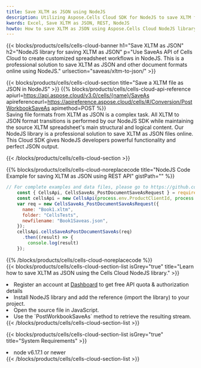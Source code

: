 ```yaml
---
title: Save XLTM as JSON using NodeJS 
description: Utilizing Aspose.Cells Cloud SDK for NodeJS to save XLTM format file as JSON format file. 
kwords: Excel, Save XLTM as JSON, REST, NodeJS
howto: How to save XLTM as JSON using Aspose.Cells Cloud NodeJS library.
---
```



{{< blocks/products/cells/cells-cloud-banner h1="Save XLTM as JSON" h2="NodeJS library for saving XLTM as JSON" p="Use SaveAs API of Cells Cloud to create customized spreadsheet workflows in NodeJS. This is a professional solution to save XLTM as JSON and other document formats online using NodeJS." urlsection="saveas/xltm-to-json/" >}}

{{< blocks/products/cells/cells-cloud-section  title="Save a XLTM file as JSON in NodeJS" >}}
{{% blocks/products/cells/cells-cloud-api-reference  apiurl=https://api.aspose.cloud/v3.0/cells/{name}/SaveAs  apireferenceurl=https://apireference.aspose.cloud/cells/#/Conversion/PostWorkbookSaveAs  apimethod=POST %}}
<br/>
Saving file formats from XLTM as JSON is a complex task. All XLTM to JSON format transitions is performed by our NodeJS SDK while maintaining the source XLTM spreadsheet's main structural and logical content. Our NodeJS library is a professional solution to save XLTM as JSON files online. This Cloud SDK gives NodeJS developers powerful functionality and perfect JSON output.

{{< /blocks/products/cells/cells-cloud-section >}}

{{% blocks/products/cells/cells-cloud-noreplacecode title="NodeJS Code Example for saving XLTM as JSON using REST API" gistPath="" %}}
  
```js
// For complete examples and data files, please go to https://github.com/aspose-cells-cloud/aspose-cells-cloud-node/
    const { CellsApi, CellsSaveAs_PostDocumentSaveAsRequest } = require("asposecellscloud");
    const cellsApi = new CellsApi(process.env.ProductClientId, process.env.ProductClientSecret);
    var req = new CellsSaveAs_PostDocumentSaveAsRequest({
      name: "Book1.xltm",
      folder: "CellsTests",
      newfilename: "Book1Saveas.json",
    });
    cellsApi.cellsSaveAsPostDocumentSaveAs(req)
      .then((result) => {
        console.log(result)
    });
```
  
{{% /blocks/products/cells/cells-cloud-noreplacecode  %}}
<br/>
{{< blocks/products/cells/cells-cloud-section-list isGrey="true"  title="Learn how to save XLTM as JSON using the Cells Cloud NodeJS library." >}}
<li>Register an account at <a href="https://dashboard.aspose.cloud/">Dashboard</a> to get free API quota & authorization details</li>
<li>Install NodeJS library and add the reference (import the library) to your project.</li>
<li>Open the source file in JavaScript.</li>
<li>Use the `PostWorkbookSaveAs` method to retrieve the resulting stream.</li>
{{< /blocks/products/cells/cells-cloud-section-list >}}

{{< blocks/products/cells/cells-cloud-section-list isGrey="true"  title="System Requirements" >}}
<li>node v6.17.1 or newer</li>
{{< /blocks/products/cells/cells-cloud-section-list >}}
